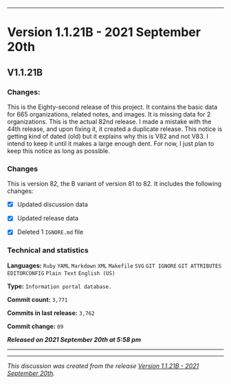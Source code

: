 
***

# Version 1.1.21B - 2021 September 20th

## V1.1.21B

### Changes:

This is the Eighty-second release of this project. It contains the basic data for 665 organizations, <!-- (fork count minus 2) !--> related notes, and images. It is missing data for 2 organizations. This is the actual 82nd release. I made a mistake with the 44th release, and upon fixing it, it created a duplicate release. This notice is getting kind of dated (old) but it explains why this is V82 and not V83. I intend to keep it until it makes a large enough dent. For now, I just plan to keep this notice as long as possible.

### Changes

This is version 82, the B variant of version 81 to 82. It includes the following changes:

- [x] Updated discussion data

- [x] Updated release data

- [x] Deleted 1 `IGNORE.md` file

<!--
- [x] Added data up to 2021 September 20th
!-->

<!--
- [x] Added support for pull request archives
!-->

<!--
- [x] Deleted 2 `IGNORE.md` files
!-->

<!-- - [x] Updated Git navigation data

<!-- - [x] Deleted 3 `IGNORE.md` files !-->

### Technical and statistics

**Languages:** `Ruby` `YAML` `Markdown` `XML` `Makefile` `SVG` `GIT IGNORE` `GIT ATTRIBUTES` `EDITORCONFIG` `Plain Text` `English (US)`

**Type:** `Information portal database.`

**Commit count:** `3,771`

**Commits in last release:** `3,762`

**Commit change:** `09`

***Released on 2021 September 20th at 5:58 pm***

***


<hr /><em>This discussion was created from the release <a href='https://github.com/seanpm2001/GitHub_Organization_Info/releases/tag/V1.1.21B'>Version 1.1.21B - 2021 September 20th</a>.</em>
